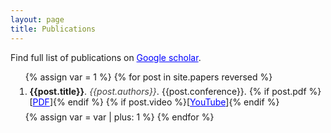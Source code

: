 ```yaml
---
layout: page
title: Publications
---
```

<head>
  <style>
    .papers {margin: 5pt; text-align: justify;}

    .plus:before {
      content: "+";
      display: inline-block;
      color: black;
      font-size: 20px;
      font-weight: bold;
      font-family: courier;
    }

    .plus:hover::before{
      color: blue;
    }

    .minus:before {
      content: "-";
      display: inline-block;
      color: black;
      font-size: 20px;
      font-weight: bold;
      font-family: courier;
    }

    .minus:hover::before{
      color: blue;
    }

    .arrow {
      border: solid #A0A0A0;
      border-width: 0pt 3pt 3pt 0pt;
      display: inline-block;
      padding: 4pt;
    }

    .arrow:hover { 
      border: solid #595959;
      border-width: 0 3pt 3pt 0;
      display: inline-block;
      padding: 4pt;
    }

    .right {
      transform: rotate(-45deg);
      -webkit-transform: rotate(-45deg);
    }

    .left {
      transform: rotate(135deg);
      -webkit-transform: rotate(135deg);
    }

    .up {
      transform: rotate(-135deg);
      -webkit-transform: rotate(-135deg);
    }

    .down {
      transform: rotate(45deg);
      -webkit-transform: rotate(45deg);
    }

    .format_abs {color: #404040; 
      font-style: oblique; 
      font-size: 13pt;}

    .author_format {color:  #404040;}
  </style>

  <script>
    function absFunc(div_id, anc_id) {
      var x = document.getElementById(div_id);
      var y = document.getElementById(anc_id);
      // if (y.className == "arrow down") { y.className = "arrow up";}
      // else {y.className == "arrow down";}
      if (x.style.display === "none") {
      x.style.display = "block";
      y.className = "minus";
      } else {
      x.style.display = "none";
      y.className = "plus";
      }
    }

    function hoverfunc() {

    } 
  </script>
</head>

Find full list of publications on <a style="color:blue;" href="https://scholar.google.com/citations?user=pRNasKQAAAAJ&hl=en">Google scholar</a>.

<ol>
  {% assign var = 1 %}
  {% for post in site.papers reversed %}
    <li class="papers">
       <b>{{post.title}}</b>. <i class="author_format">{{post.authors}}</i>. {{post.conference}}.
       {% if post.pdf %}[<a style="color:blue;" href="{{post.pdf}}">PDF</a>]{% endif %}
       {% if post.video %}[<a style="color:blue;" href="{{post.video}}">YouTube</a>]{% endif %}&nbsp;
       <!-- <a id="{{var | append: 'anchor'}}" class = "arrow down" onclick="absFunc('{{var}}', '{{var | append: 'anchor'}}')" style="color:blue;"> </a>  -->
       <a id="{{var | append: 'anchor'}}" class = "plus" onclick="absFunc('{{var}}', '{{var | append: 'anchor'}}')" style="color:blue;"></a>
       <div class = "format_abs" id="{{var}}" style="display: none;"> {{post.abstract}} </div>
    </li>
    {% assign var = var | plus: 1  %}
  {% endfor %}
</ol>